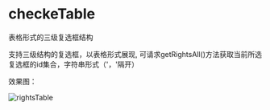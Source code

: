 # checkeTable
表格形式的三级复选框结构

支持三级结构的复选框，以表格形式展现,
可请求getRightsAll()方法获取当前所选复选框的id集合，字符串形式（'，'隔开）



效果图：

![rightsTable](C:\Users\CL\Desktop\myGit\checkeTable\rightsTable.png)